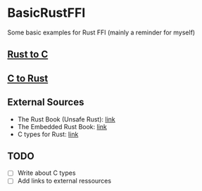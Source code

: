 # BasicRustFFI
Some basic examples for Rust FFI (mainly a reminder for myself)



## [Rust to C](https://github.com/GuilloteauQ/BasicRustFFI/tree/master/rust_to_c)

## [C to Rust](https://github.com/GuilloteauQ/BasicRustFFI/tree/master/c_to_rust)

## External Sources

* The Rust Book (Unsafe Rust): [link](https://doc.rust-lang.org/stable/book/ch19-01-unsafe-rust.html#using-extern-functions-to-call-external-code)
* The Embedded Rust Book: [link](https://docs.rust-embedded.org/book/interoperability/index.html)
* C types for Rust: [link](https://doc.rust-lang.org/std/os/raw/index.html)


## TODO

 - [ ] Write about C types
 - [ ] Add links to external ressources
